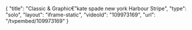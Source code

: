 {
    "title": "Classic &amp; Graphic&euro;&rdquo;kate spade new york Harbour Stripe",
    "type": "solo",
    "layout": "iframe-static",
    "videoId": "109973169",
    "url": "\/tvpembed\/109973169"
}
